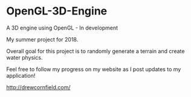 # OpenGL-3D-Engine
A 3D engine using OpenGL - In development

My summer project for 2018.

Overall goal for this project is to randomly generate a terrain and create water physics.

Feel free to follow my progress on my website as I post updates to my application!

http://drewcornfield.com/
